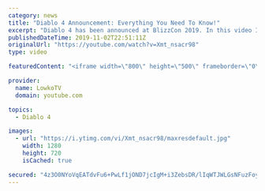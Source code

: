 ```yaml
---
category: news
title: "Diablo 4 Announcement: Everything You Need To Know!"
excerpt: "Diablo 4 has been announced at BlizzCon 2019. In this video I go over everything you need to know about this upcoming Blizzard Entertainment game."
publishedDateTime: 2019-11-02T22:51:11Z
originalUrl: "https://youtube.com/watch?v=Xmt_nsacr98"
type: video

featuredContent: "<iframe width=\"800\" height=\"500\" frameborder=\"0\" src=\"https://www.youtube.com/embed/Xmt_nsacr98\" allow=\"accelerometer; autoplay; encrypted-media; gyroscope; picture-in-picture\" allowfullscreen></iframe>"

provider:
  name: LowkoTV
  domain: youtube.com

topics:
  - Diablo 4

images:
  - url: "https://i.ytimg.com/vi/Xmt_nsacr98/maxresdefault.jpg"
    width: 1280
    height: 720
    isCached: true

secured: "4z3O0NYoVqEATdvFu6+PwLf1jOND7jcIgM+i3ZebsDR/lIqWTJWLGsNFuzFoykk7YzkDhzpBtKgTcrKfjECgtYOKcbhrdYrwDnV1b/yLfYpQwVw9CCNTpUhGFcgI+RlJKo90RmX9+Qf3rbww3nXlK6pwwRQKbH/f7DLYLhVM9PvsARIM5EGcqQJp01bzYTbEvP+HfPWDMBdm8ER4a7baTbKUbVnMNsrAj3z0zTOa+Fk0A/pnPnCfP4Hw7pHu/F7XiUBUNYAKAUnC8X7/BrgU7Uaqr4uNQbdkJf6hXIsPeXlaTjqLbuTHbGkEsUSLT4rKHuQ9OLSW8X5MDswGXSVhyyYX7eZF17AqYKhmcOSP2Q6WDQrZaCifPsuim8oq0pO9dGc8P8qZM1wrobdZtLu1rGhLaZaDPWxrEpqGDHgoApCtKZzFLwL68Z+teYIKnFoD;487TPh1j5+wrFT0CVxK9qw=="
---
```


